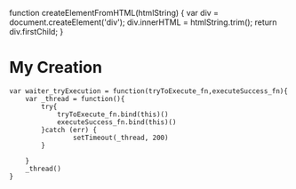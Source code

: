 function createElementFromHTML(htmlString) {
  var div = document.createElement('div');
  div.innerHTML = htmlString.trim();
  return div.firstChild; 
}
# My Creation
```
var waiter_tryExecution = function(tryToExecute_fn,executeSuccess_fn){
	var _thread = function(){
		try{
			tryToExecute_fn.bind(this)()
			executeSuccess_fn.bind(this)()
		}catch (err) {
        		setTimeout(_thread, 200)
		}
		
	}
	_thread()
}
```
